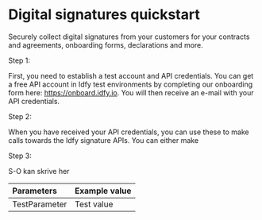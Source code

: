 # Digital signatures quickstart

Securely collect digital signatures from your customers for your contracts and agreements, onboarding forms, declarations and more.

Step 1:

First, you need to establish a test account and API credentials. You can get a free API account in Idfy test environments by completing our onboarding form here: https://onboard.idfy.io. You will then receive an e-mail with your API credentials.

Step 2:

When you have received your API credentials, you can use these to make calls towards the Idfy signature APIs. You can either make 



Step 3:

S-O kan skrive her



| Parameters | Example value |
| :--- | :--- |
| TestParameter | Test value |





